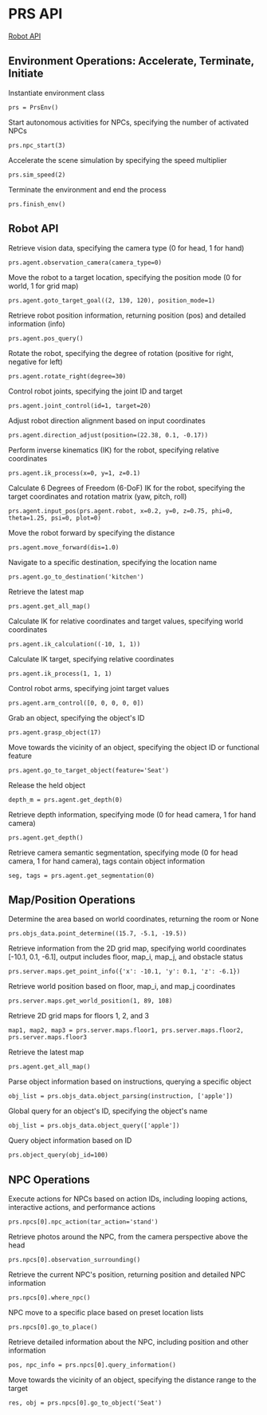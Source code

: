 # PRS API
[Robot API](#robot-api)
## Environment Operations: Accelerate, Terminate, Initiate

Instantiate environment class
```
prs = PrsEnv()
```
Start autonomous activities for NPCs, specifying the number of activated NPCs
```
prs.npc_start(3)
```
Accelerate the scene simulation by specifying the speed multiplier
```
prs.sim_speed(2)
```
Terminate the environment and end the process
```
prs.finish_env()
```

## Robot API

Retrieve vision data, specifying the camera type (0 for head, 1 for hand)
```
prs.agent.observation_camera(camera_type=0)
```
Move the robot to a target location, specifying the position mode (0 for world, 1 for grid map)
```
prs.agent.goto_target_goal((2, 130, 120), position_mode=1)
```
Retrieve robot position information, returning position (pos) and detailed information (info)
```
prs.agent.pos_query()
```
Rotate the robot, specifying the degree of rotation (positive for right, negative for left)
```
prs.agent.rotate_right(degree=30)
```
Control robot joints, specifying the joint ID and target
```
prs.agent.joint_control(id=1, target=20)
```
Adjust robot direction alignment based on input coordinates
```
prs.agent.direction_adjust(position=(22.38, 0.1, -0.17))
```
Perform inverse kinematics (IK) for the robot, specifying relative coordinates
```
prs.agent.ik_process(x=0, y=1, z=0.1)
```
Calculate 6 Degrees of Freedom (6-DoF) IK for the robot, specifying the target coordinates and rotation matrix (yaw, pitch, roll)
```
prs.agent.input_pos(prs.agent.robot, x=0.2, y=0, z=0.75, phi=0, theta=1.25, psi=0, plot=0)
```
Move the robot forward by specifying the distance
```
prs.agent.move_forward(dis=1.0)
```
Navigate to a specific destination, specifying the location name
```
prs.agent.go_to_destination('kitchen')
```
Retrieve the latest map
```
prs.agent.get_all_map()
```
Calculate IK for relative coordinates and target values, specifying world coordinates
```
prs.agent.ik_calculation((-10, 1, 1))
```
Calculate IK target, specifying relative coordinates
```
prs.agent.ik_process(1, 1, 1)
```
Control robot arms, specifying joint target values
```
prs.agent.arm_control([0, 0, 0, 0, 0])
```
Grab an object, specifying the object's ID
```
prs.agent.grasp_object(17)
```
Move towards the vicinity of an object, specifying the object ID or functional feature
```
prs.agent.go_to_target_object(feature='Seat')
```
Release the held object
```
depth_m = prs.agent.get_depth(0)
```
Retrieve depth information, specifying mode (0 for head camera, 1 for hand camera)
```
prs.agent.get_depth()
```
Retrieve camera semantic segmentation, specifying mode (0 for head camera, 1 for hand camera), tags contain object information
```
seg, tags = prs.agent.get_segmentation(0)
```

## Map/Position Operations

Determine the area based on world coordinates, returning the room or None
```
prs.objs_data.point_determine((15.7, -5.1, -19.5))
```
Retrieve information from the 2D grid map, specifying world coordinates [-10.1, 0.1, -6.1], output includes floor, map_i, map_j, and obstacle status
```
prs.server.maps.get_point_info({'x': -10.1, 'y': 0.1, 'z': -6.1})
```
Retrieve world position based on floor, map_i, and map_j coordinates
```
prs.server.maps.get_world_position(1, 89, 108)
```
Retrieve 2D grid maps for floors 1, 2, and 3
```
map1, map2, map3 = prs.server.maps.floor1, prs.server.maps.floor2, prs.server.maps.floor3
```
Retrieve the latest map
```
prs.agent.get_all_map()
```
Parse object information based on instructions, querying a specific object
```
obj_list = prs.objs_data.object_parsing(instruction, ['apple'])
```
Global query for an object's ID, specifying the object's name
```
obj_list = prs.objs_data.object_query(['apple'])
```
Query object information based on ID
```
prs.object_query(obj_id=100)
```

## NPC Operations

Execute actions for NPCs based on action IDs, including looping actions, interactive actions, and performance actions
```
prs.npcs[0].npc_action(tar_action='stand')
```
Retrieve photos around the NPC, from the camera perspective above the head
```
prs.npcs[0].observation_surrounding()
```
Retrieve the current NPC's position, returning position and detailed NPC information
```
prs.npcs[0].where_npc()
```
NPC move to a specific place based on preset location lists
```
prs.npcs[0].go_to_place()
```
Retrieve detailed information about the NPC, including position and other information
```
pos, npc_info = prs.npcs[0].query_information()
```
Move towards the vicinity of an object, specifying the distance range to the target
```
res, obj = prs.npcs[0].go_to_object('Seat')
```